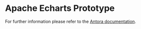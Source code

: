 # Apache Echarts Prototype

For further information please refer to the [Antora documentation](https://www.kakeibro.docs.dsbalderrama.top/kakeibro-docs/0.0.1/prototypes/apache-graphs-react.html).
